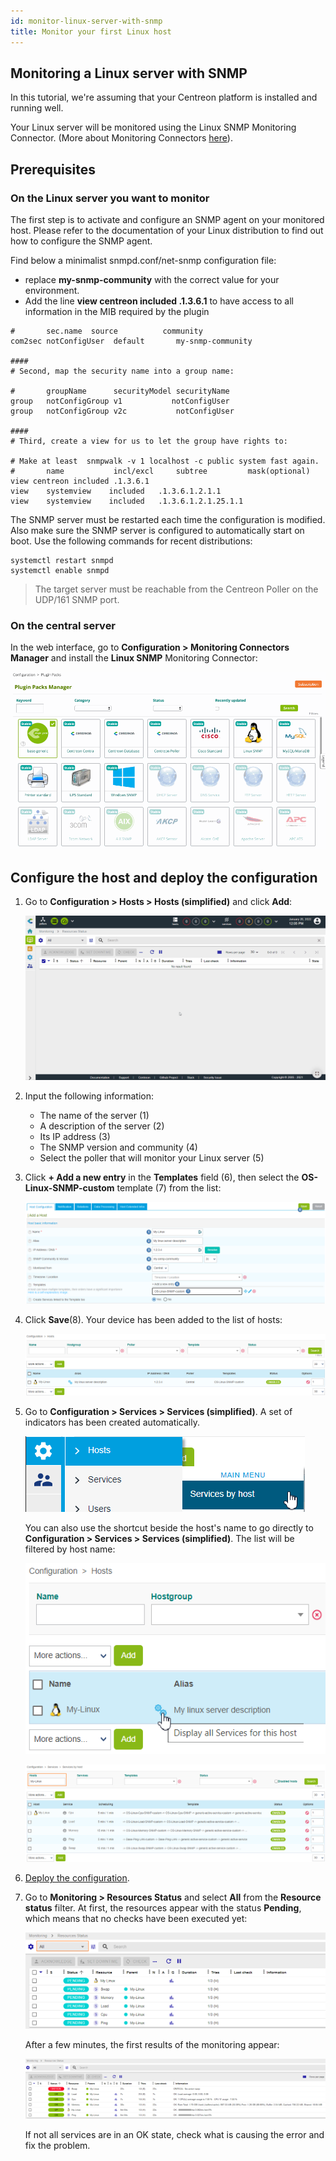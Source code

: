 ```yaml
---
id: monitor-linux-server-with-snmp
title: Monitor your first Linux host
---
```


## Monitoring a Linux server with SNMP

In this tutorial, we're assuming that your Centreon platform is installed and running well.

Your Linux server will be monitored using the Linux SNMP Monitoring Connector. (More about Monitoring Connectors [here](../monitoring/pluginpacks.md)).

## Prerequisites

### On the Linux server you want to monitor

The first step is to activate and configure an SNMP agent on your monitored host.
Please refer to the documentation of your Linux distribution to find out how to configure the SNMP agent.

Find below a minimalist snmpd.conf/net-snmp configuration file:

- replace **my-snmp-community** with the correct value for your environment.
- Add the line **view  centreon  included .1.3.6.1** to have access to all information in the MIB required by the plugin

```shell
#       sec.name  source          community
com2sec notConfigUser  default       my-snmp-community

####
# Second, map the security name into a group name:

#       groupName      securityModel securityName
group   notConfigGroup v1           notConfigUser
group   notConfigGroup v2c           notConfigUser

####
# Third, create a view for us to let the group have rights to:

# Make at least  snmpwalk -v 1 localhost -c public system fast again.
#       name           incl/excl     subtree         mask(optional)
view centreon included .1.3.6.1
view    systemview    included   .1.3.6.1.2.1.1
view    systemview    included   .1.3.6.1.2.1.25.1.1

```

The SNMP server must be restarted each time the configuration is modified. Also make sure the SNMP server is configured to automatically start on boot. Use the following commands for recent distributions:

```shell
systemctl restart snmpd
systemctl enable snmpd
```

> The target server must be reachable from the Centreon Poller on the UDP/161 SNMP port.

### On the central server

In the web interface, go to **Configuration > Monitoring Connectors Manager** and install the **Linux SNMP** Monitoring Connector:

![image](../assets/getting-started/quick_start_linux_0.gif)

## Configure the host and deploy the configuration

1. Go to **Configuration > Hosts > Hosts (simplified)** and click **Add**:

   ![image](../assets/getting-started/quick_start_linux_1.gif)

2. Input the following information:

   * The name of the server (1)
   * A description of the server (2)
   * Its IP address (3)
   * The SNMP version and community (4)
   * Select the poller that will monitor your Linux server (5)

3. Click **+ Add a new entry** in the **Templates** field (6), then select the **OS-Linux-SNMP-custom** template (7) from the list:

   ![image](../assets/getting-started/quick_start_linux_2.png)

4. Click **Save**(8). Your device has been added to the list of hosts:

   ![image](../assets/getting-started/quick_start_linux_3.png)

5. Go to **Configuration > Services > Services (simplified)**. A set of indicators has been created automatically.

   ![image](../assets/getting-started/quick_start_linux_4a.png)

   You can also use the shortcut beside the host's name to go directly to **Configuration > Services > Services (simplified)**. The list will be filtered by host name:

   ![image](../assets/getting-started/quick_start_linux_4b.png)

   ![image](../assets/getting-started/quick_start_linux_5.png)

6. [Deploy the configuration](../monitoring/monitoring-servers/deploying-a-configuration.md).

7. Go to **Monitoring > Resources Status** and select **All** from the **Resource status** filter. At first, the resources appear with the status **Pending**, which means that no checks have been executed yet:

   ![image](../assets/getting-started/quick_start_linux_6.png)

   After a few minutes, the first results of the monitoring appear:

   ![image](../assets/getting-started/quick_start_linux_7.png)

   If not all services are in an OK state, check what is causing the error and fix the problem.
